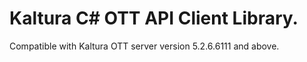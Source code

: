 # Kaltura C# OTT API Client Library.
Compatible with Kaltura OTT server version 5.2.6.6111 and above.
